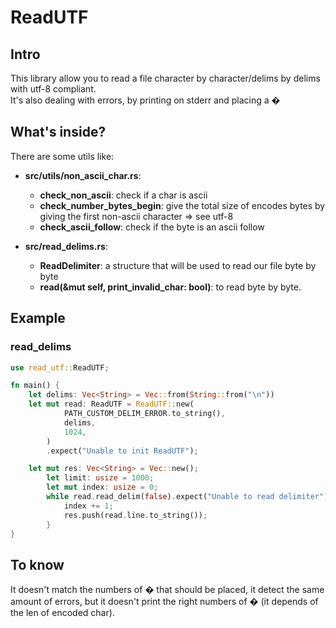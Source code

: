 # ReadUTF

## Intro

This library allow you to read a file character by character/delims by delims with utf-8 compliant. \
It's also dealing with errors, by printing on stderr and placing a �

## What's inside?

There are some utils like:
- **src/utils/non_ascii_char.rs**:
    - **check_non_ascii**: check if a char is ascii
    - **check_number_bytes_begin**: give the total size of encodes bytes by giving the first non-ascii character => see utf-8
    - **check_ascii_follow**: check if the byte is an ascii follow

- **src/read_delims.rs**:
    - **ReadDelimiter**: a structure that will be used to read our file byte by byte
    - **read(&mut self, print_invalid_char: bool)**: to read byte by byte.

## Example

### read_delims

```rs
use read_utf::ReadUTF;

fn main() {
    let delims: Vec<String> = Vec::from(String::from("\n"))
    let mut read: ReadUTF = ReadUTF::new(
            PATH_CUSTOM_DELIM_ERROR.to_string(),
            delims,
            1024,
        )
        .expect("Unable to init ReadUTF");

    let mut res: Vec<String> = Vec::new();
        let limit: usize = 1000;
        let mut index: usize = 0;
        while read.read_delim(false).expect("Unable to read delimiter") == true && index < limit {
            index += 1;
            res.push(read.line.to_string());
        }
}
```

## To know

It doesn't match the numbers of � that should be placed, it detect the same amount of errors, but it doesn't print the right numbers of � (it depends of the len of encoded char).